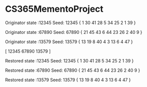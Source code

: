 # CS365MementoProject

Originator state :12345
Seed: 12345	{   1   30   41   28   5   34   25   2   1   39   }

Originator state :67890
Seed: 67890	{   21   45   43   6   44   23   26   2   40   9   }

Originator state :13579
Seed: 13579	{   13   19   8   40   4   3   13   6   4   47   }

[ 12345  67890  13579 ]

Restored state :12345
Seed: 12345	{   1   30   41   28   5   34   25   2   1   39   }

Restored state :67890
Seed: 67890	{   21   45   43   6   44   23   26   2   40   9   }

Restored state :13579
Seed: 13579	{   13   19   8   40   4   3   13   6   4   47   }
